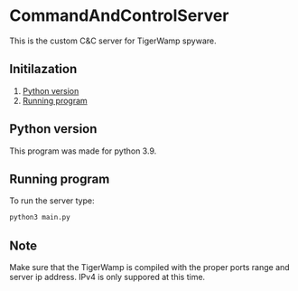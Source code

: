 # CommandAndControlServer
This is the custom C&amp;C server for TigerWamp spyware.

## Initilazation
1. [Python version](#python-version)
2. [Running program](#running-program)

## Python version
This program was made for python 3.9.

## Running program
To run the server type:
```bash
python3 main.py
```

## Note
Make sure that the TigerWamp is compiled with the proper ports range and server ip address.
IPv4 is only suppored at this time.
